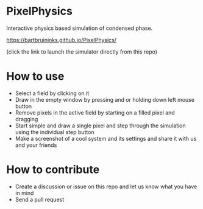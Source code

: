 # PixelPhysics
Interactive physics based simulation of condensed phase.

https://bartbruininks.github.io/PixelPhysics/

(click the link to launch the simulator directly from this repo)

# How to use
- Select a field by clicking on it
- Draw in the empty window by pressing and or holding down left mouse button
- Remove pixels in the active field by starting on a filled pixel and dragging
- Start simple and draw a single pixel and step through the simulation using the individual step button
- Make a screenshot of a cool system and its settings and share it with us and your friends

# How to contribute
- Create a discussion or issue on this repo and let us know what you have in mind
- Send a pull request
